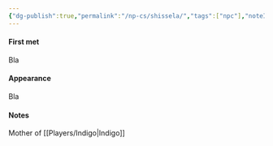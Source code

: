 ```yaml
---
{"dg-publish":true,"permalink":"/np-cs/shissela/","tags":["npc"],"noteIcon":"npc"}
---
```


#### First met
Bla
#### Appearance
Bla
#### Notes
Mother of [[Players/Indigo\|Indigo]]